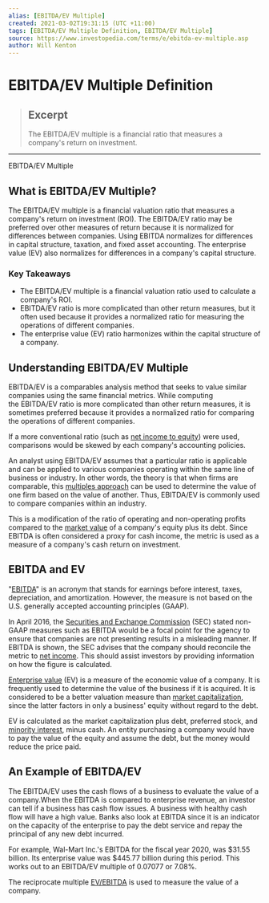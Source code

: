```yaml
---
alias: [EBITDA/EV Multiple]
created: 2021-03-02T19:31:15 (UTC +11:00)
tags: [EBITDA/EV Multiple Definition, EBITDA/EV Multiple]
source: https://www.investopedia.com/terms/e/ebitda-ev-multiple.asp
author: Will Kenton
---
```


# EBITDA/EV Multiple Definition

> ## Excerpt
> The EBITDA/EV multiple is a financial ratio that measures a company's return on investment.

---

EBITDA/EV Multiple
## What is EBITDA/EV Multiple?

The EBITDA/EV multiple is a financial valuation ratio that measures a company's return on investment (ROI). The EBITDA/EV ratio may be preferred over other measures of return because it is normalized for differences between companies. Using EBITDA normalizes for differences in capital structure, taxation, and fixed asset accounting. The enterprise value (EV) also normalizes for differences in a company's capital structure.

### Key Takeaways

-   The EBITDA/EV multiple is a financial valuation ratio used to calculate a company's ROI.
-   EBITDA/EV ratio is more complicated than other return measures, but it often used because it provides a normalized ratio for measuring the operations of different companies.
-   The enterprise value (EV) ratio harmonizes within the capital structure of a company.

## Understanding EBITDA/EV Multiple

EBITDA/EV is a comparables analysis method that seeks to value similar companies using the same financial metrics. While computing the EBITDA/EV ratio is more complicated than other return measures, it is sometimes preferred because it provides a normalized ratio for comparing the operations of different companies.

If a more conventional ratio (such as [net income to equity](https://www.investopedia.com/terms/r/returnonequity.asp)) were used, comparisons would be skewed by each company's accounting policies.

An analyst using EBITDA/EV assumes that a particular ratio is applicable and can be applied to various companies operating within the same line of business or industry. In other words, the theory is that when firms are comparable, this [multiples approach](https://www.investopedia.com/terms/m/multiplesapproach.asp) can be used to determine the value of one firm based on the value of another. Thus, EBITDA/EV is commonly used to compare companies within an industry.

This is a modification of the ratio of operating and non-operating profits compared to the [market value](https://www.investopedia.com/terms/m/marketvalue.asp) of a company's equity plus its debt. Since EBITDA is often considered a proxy for cash income, the metric is used as a measure of a company's cash return on investment.

## EBITDA and EV

"[EBITDA](https://www.investopedia.com/terms/e/ebitda.asp)" is an acronym that stands for earnings before interest, taxes, depreciation, and amortization. However, the measure is not based on the U.S. generally accepted accounting principles (GAAP).

In April 2016, the [Securities and Exchange Commission](https://www.investopedia.com/terms/s/sec.asp) (SEC) stated non-GAAP measures such as EBITDA would be a focal point for the agency to ensure that companies are not presenting results in a misleading manner. If EBITDA is shown, the SEC advises that the company should reconcile the metric to [net income](https://www.investopedia.com/terms/n/netincome.asp). This should assist investors by providing information on how the figure is calculated.

[Enterprise value](https://www.investopedia.com/terms/e/enterprisevalue.asp) (EV) is a measure of the economic value of a company. It is frequently used to determine the value of the business if it is acquired. It is considered to be a better valuation measure than [market capitalization](https://www.investopedia.com/terms/m/marketcapitalization.asp), since the latter factors in only a business' equity without regard to the debt.

EV is calculated as the market capitalization plus debt, preferred stock, and [minority interest](https://www.investopedia.com/terms/m/minorityinterest.asp), minus cash. An entity purchasing a company would have to pay the value of the equity and assume the debt, but the money would reduce the price paid.

## An Example of EBITDA/EV

The EBITDA/EV uses the cash flows of a business to evaluate the value of a company.When the EBITDA is compared to enterprise revenue, an investor can tell if a business has cash flow issues. A business with healthy cash flow will have a high value. Banks also look at EBITDA since it is an indicator on the capacity of the enterprise to pay the debt service and repay the principal of any new debt incurred.

For example, Wal-Mart Inc.'s EBITDA for the fiscal year 2020, was $31.55 billion. Its enterprise value was $445.77 billion during this period. This works out to an EBITDA/EV multiple of 0.07077 or 7.08%.

The reciprocate multiple [EV/EBITDA](https://www.investopedia.com/terms/e/ev-ebitda.asp) is used to measure the value of a company.

